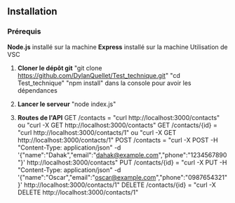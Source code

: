 ## **Installation**

### **Prérequis**
**Node.js** installé sur la machine
**Express** installé sur la machine
Utilisation de VSC

1. **Cloner le dépôt git**
    "git clone https://github.com/DylanQuellet/Test_technique.git"
    "cd Test_technique"
    "npm install" dans la console pour avoir les dépendances

2. **Lancer le serveur**
    "node index.js"

3. **Routes de l'API**
    GET /contacts = "curl http://localhost:3000/contacts" ou "curl -X GET http://localhost:3000/contacts"
    GET /contacts/{id} = "curl http://localhost:3000/contacts/1" ou "curl -X GET http://localhost:3000/contacts/1"
    POST /contacts = "curl -X POST -H "Content-Type: application/json" -d '{"name":"Dahak","email":"dahak@example.com","phone":"1234567890"}' http://localhost:3000/contacts"
    PUT /contacts/{id} = "curl -X PUT -H "Content-Type: application/json" -d '{"name":"Oscar","email":"oscar@example.com","phone":"0987654321"}' http://localhost:3000/contacts/1"
    DELETE /contacts/{id} = "curl -X DELETE http://localhost:3000/contacts/1"